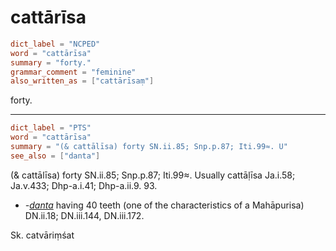 # cattārīsa

``` toml
dict_label = "NCPED"
word = "cattārīsa"
summary = "forty."
grammar_comment = "feminine"
also_written_as = ["cattārīsaṃ"]
```

forty.

--------------------

``` toml
dict_label = "PTS"
word = "cattārīsa"
summary = "(& cattālīsa) forty SN.ii.85; Snp.p.87; Iti.99≈. U"
see_also = ["danta"]
```

(& cattālīsa) forty SN.ii.85; Snp.p.87; Iti.99≈. Usually cattāḷīsa Ja.i.58; Ja.v.433; Dhp\-a.i.41; Dhp\-a.ii.9. 93.

* *\-[danta](danta.md)* having 40 teeth (one of the characteristics of a Mahāpurisa) DN.ii.18; DN.iii.144, DN.iii.172.

Sk. catvāriṃśat

